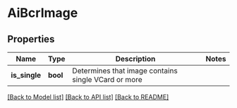 # AiBcrImage

## Properties
Name | Type | Description | Notes
------------ | ------------- | ------------- | -------------
**is_single** | **bool** | Determines that image contains single VCard or more | 



[[Back to Model list]](README.md#documentation-for-models) [[Back to API list]](README.md#documentation-for-api-endpoints) [[Back to README]](README.md)


